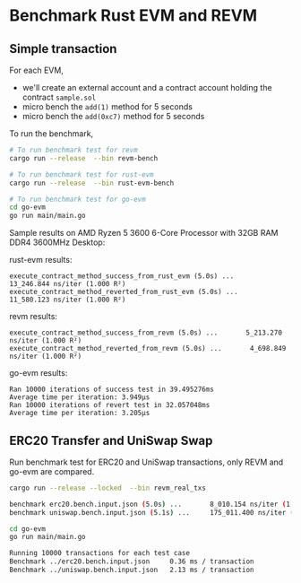 # Benchmark Rust EVM and REVM


## Simple transaction

For each EVM,
* we'll create an external account and a contract account holding the contract `sample.sol`
* micro bench the `add(1)` method for 5 seconds
* micro bench the `add(0xc7)` method for 5 seconds


To run the benchmark,

``` bash
# To run benchmark test for revm
cargo run --release  --bin revm-bench

# To run benchmark test for rust-evm
cargo run --release  --bin rust-evm-bench

# To run benchmark test for go-evm
cd go-evm
go run main/main.go
```


Sample results on  AMD Ryzen 5 3600 6-Core Processor with 32GB RAM DDR4 3600MHz Desktop:

rust-evm results:
``` text
execute_contract_method_success_from_rust_evm (5.0s) ...      13_246.844 ns/iter (1.000 R²)
execute_contract_method_reverted_from_rust_evm (5.0s) ...      11_580.123 ns/iter (1.000 R²)
```


revm results:

``` text
execute_contract_method_success_from_revm (5.0s) ...       5_213.270 ns/iter (1.000 R²)
execute_contract_method_reverted_from_revm (5.0s) ...       4_698.849 ns/iter (1.000 R²)
```

go-evm results:

``` text
Ran 10000 iterations of success test in 39.495276ms
Average time per iteration: 3.949µs
Ran 10000 iterations of revert test in 32.057048ms
Average time per iteration: 3.205µs
```

## ERC20 Transfer and UniSwap Swap

Run benchmark test for ERC20 and UniSwap transactions, only REVM and go-evm are compared.


``` bash
cargo run --release --locked  --bin revm_real_txs

benchmark erc20.bench.input.json (5.0s) ...       8_010.154 ns/iter (1.000 R²)
benchmark uniswap.bench.input.json (5.1s) ...     175_011.400 ns/iter (1.000 R²)

cd go-evm
go run main/main.go

Running 10000 transactions for each test case
Benchmark ../erc20.bench.input.json     0.36 ms / transaction
Benchmark ../uniswap.bench.input.json   2.13 ms / transaction
```
